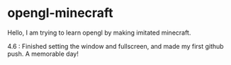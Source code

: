 # opengl-minecraft
Hello, I am trying to learn opengl by making imitated minecraft.

4.6 : Finished setting the window and fullscreen, and made my first github push. A memorable day!
